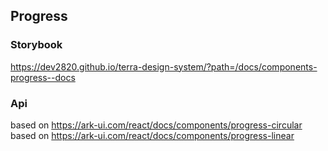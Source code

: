 ## Progress

### Storybook

https://dev2820.github.io/terra-design-system/?path=/docs/components-progress--docs

### Api

based on https://ark-ui.com/react/docs/components/progress-circular
based on https://ark-ui.com/react/docs/components/progress-linear
